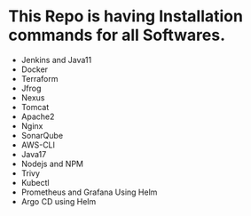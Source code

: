 # This Repo is having Installation commands for all Softwares.

* Jenkins and Java11
* Docker
* Terraform
* Jfrog
* Nexus
* Tomcat
* Apache2
* Nginx
* SonarQube
* AWS-CLI
* Java17
* Nodejs and  NPM
* Trivy
* Kubectl
* Prometheus and Grafana Using Helm
* Argo CD using Helm
